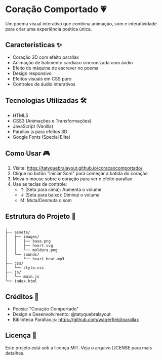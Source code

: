 # Coração Comportado 💗

Um poema visual interativo que combina animação, som e interatividade para criar uma experiência poética única.

## Características ✨

- Coração 3D com efeito parallax
- Animação de batimento cardíaco sincronizada com áudio
- Efeito de máquina de escrever no poema
- Design responsivo
- Efeitos visuais em CSS puro
- Controles de áudio interativos

## Tecnologias Utilizadas 🛠

- HTML5
- CSS3 (Animações e Transformações)
- JavaScript (Vanilla)
- Parallax.js para efeitos 3D
- Google Fonts (Special Elite)

## Como Usar 🎮

1. Visite: https://tatyquebralayout.github.io/coracaocomportado/
2. Clique no botão "Iniciar Som" para começar a batida do coração
3. Mova o mouse sobre o coração para ver o efeito parallax
4. Use as teclas de controle:
   - ↑ (Seta para cima): Aumenta o volume
   - ↓ (Seta para baixo): Diminui o volume
   - M: Muta/Desmuta o som

## Estrutura do Projeto 📁

```
.
├── assets/
│   ├── images/
│   │   ├── base.png
│   │   ├── heart.svg
│   │   └── moldura.png
│   └── sounds/
│       └── heart-beat.mp3
├── css/
│   └── style.css
├── js/
│   └── main.js
└── index.html
```

## Créditos 🙏

- Poesia: "Coração Comportado"
- Design e Desenvolvimento: @tatyquebralayout
- Biblioteca Parallax.js: https://github.com/wagerfield/parallax

## Licença 📄

Este projeto está sob a licença MIT. Veja o arquivo LICENSE para mais detalhes. 
